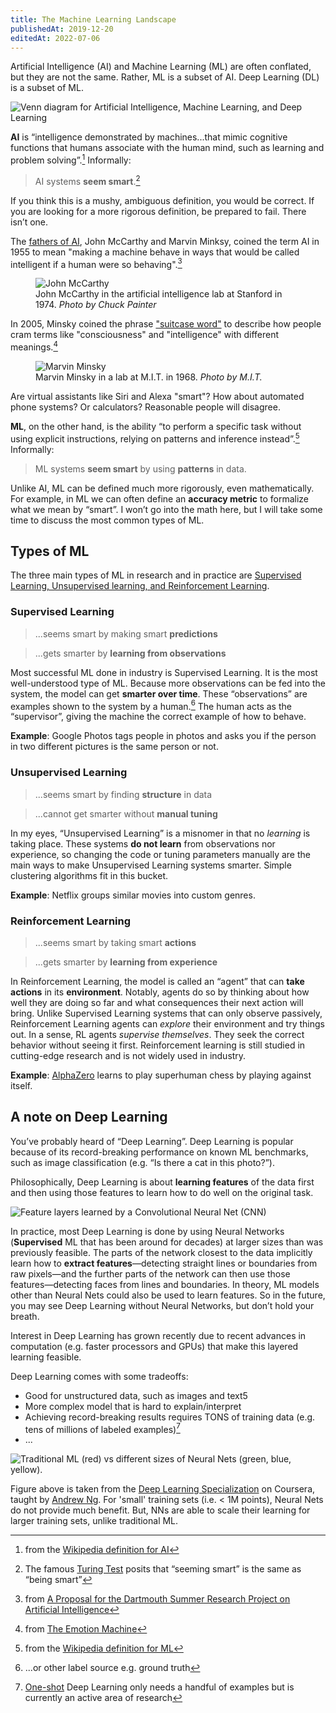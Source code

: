 ```yaml
---
title: The Machine Learning Landscape
publishedAt: 2019-12-20
editedAt: 2022-07-06
---
```


Artificial Intelligence (AI) and Machine Learning (ML) are often conflated, but they are not the same.
Rather, ML is a subset of AI. Deep Learning (DL) is a subset of ML.

![Venn diagram for Artificial Intelligence, Machine Learning, and Deep Learning](images/artificial-intelligence.png)

**AI** is “intelligence demonstrated by machines...that mimic cognitive functions that humans associate with the human mind, such as learning and problem solving”.[^1]
Informally:

> AI systems **seem smart**.[^2]

[^1]: from the [Wikipedia definition for AI](https://en.wikipedia.org/wiki/Artificial_intelligence)
[^2]: The famous [Turing Test](https://en.wikipedia.org/wiki/Turing_test) posits that “seeming smart” is the same as “being smart”

If you think this is a mushy, ambiguous definition, you would be correct.
If you are looking for a more rigorous definition, be prepared to fail.
There isn’t one.

The [fathers of AI](<https://en.wikipedia.org/wiki/John_McCarthy_(computer_scientist)#Contributions_in_computer_science>), John McCarthy and Marvin Minksy, coined the term AI in 1955 to mean "making a machine behave in ways that would be called intelligent if a human were so behaving".[^3]

[^3]: from [A Proposal for the Dartmouth Summer Research Project on Artificial Intelligence](http://www-formal.stanford.edu/jmc/history/dartmouth/dartmouth.html)

<figure>
  <img src="./images/john-mccarthy.jpg" alt="John McCarthy">
  <figcaption>
    <span>John McCarthy in the artificial intelligence lab at Stanford in 1974.</span>
    <i>Photo by Chuck Painter</i>
  </figcaption>
</figure>

In 2005, Minsky coined the phrase ["suitcase word"](https://alexvermeer.com/unpacking-suitcase-words/) to describe how people cram terms like "consciousness" and "intelligence" with different meanings.[^4]
[^4]: from [The Emotion Machine](https://web.media.mit.edu/~minsky/eb4.html)

<figure>
  <img src="./images/marvin-minsky.jpg" alt="Marvin Minsky">
  <figcaption>
    <span>Marvin Minsky in a lab at M.I.T. in 1968.</span>
    <i>Photo by M.I.T.</i>
  </figcaption>
</figure>

Are virtual assistants like Siri and Alexa "smart"?
How about automated phone systems?
Or calculators?
Reasonable people will disagree.

**ML**, on the other hand, is the ability “to perform a specific task without using explicit instructions, relying on patterns and inference instead”.[^5]
Informally:

> ML systems **seem smart** by using **patterns** in data.

[^5]: from the [Wikipedia definition for ML](https://en.wikipedia.org/wiki/Machine_learning)

Unlike AI, ML can be defined much more rigorously, even mathematically.
For example, in ML we can often define an **accuracy metric** to formalize what we mean by “smart”.
I won’t go into the math here, but I will take some time to discuss the most common types of ML.

## Types of ML

The three main types of ML in research and in practice are [Supervised Learning, Unsupervised learning, and Reinforcement Learning](https://en.wikipedia.org/wiki/Machine_learning#Types_of_learning_algorithms).

### Supervised Learning

> ...seems smart by making smart **predictions**

> ...gets smarter by **learning from observations**

Most successful ML done in industry is Supervised Learning.
It is the most well-understood type of ML.
Because more observations can be fed into the system, the model can get **smarter over time**.
These “observations” are examples shown to the system by a human.[^6]
The human acts as the “supervisor”, giving the machine the correct example of how to behave.
[^6]: ...or other label source e.g. ground truth

**Example**: Google Photos tags people in photos and asks you if the person in two different pictures is the same person or not.

### Unsupervised Learning

> ...seems smart by finding **structure** in data

> ...cannot get smarter without **manual tuning**

In my eyes, “Unsupervised Learning” is a misnomer in that no _learning_ is taking place.
These systems **do not learn** from observations nor experience, so changing the code or tuning parameters manually are the main ways to make Unsupervised Learning systems smarter.
Simple clustering algorithms fit in this bucket.

**Example**: Netflix groups similar movies into custom genres.

### Reinforcement Learning

> ...seems smart by taking smart **actions**

> ...gets smarter by **learning from experience**

In Reinforcement Learning, the model is called an “agent” that can **take actions** in its **environment**.
Notably, agents do so by thinking about how well they are doing so far and what consequences their next action will bring.
Unlike Supervised Learning systems that can only observe passively, Reinforcement Learning agents can _explore_ their environment and try things out.
In a sense, RL agents _supervise themselves_.
They seek the correct behavior without seeing it first.
Reinforcement learning is still studied in cutting-edge research and is not widely used in industry.

**Example**: [AlphaZero](https://deepmind.com/blog/article/alphazero-shedding-new-light-grand-games-chess-shogi-and-go) learns to play superhuman chess by playing against itself.

## A note on Deep Learning

You’ve probably heard of “Deep Learning”. Deep Learning is popular because of its record-breaking performance on known ML benchmarks, such as image classification (e.g. “Is there a cat in this photo?”).

Philosophically, Deep Learning is about **learning features** of the data first and then using those features to learn how to do well on the original task.

![Feature layers learned by a Convolutional Neural Net (CNN)](images/learning-features.jpg)

In practice, most Deep Learning is done by using Neural Networks (**Supervised** ML that has been around for decades) at larger sizes than was previously feasible.
The parts of the network closest to the data implicitly learn how to **extract features**—detecting straight lines or boundaries from raw pixels—and the further parts of the network can then use those features—detecting faces from lines and boundaries.
In theory, ML models other than Neural Nets could also be used to learn features.
So in the future, you may see Deep Learning without Neural Networks, but don’t hold your breath.

Interest in Deep Learning has grown recently due to recent advances in computation (e.g. faster processors and GPUs) that make this layered learning feasible.

Deep Learning comes with some tradeoffs:

- Good for unstructured data, such as images and text5
- More complex model that is hard to explain/interpret
- Achieving record-breaking results requires TONS of training data (e.g. tens of millions of labeled examples)[^7]
- ...

![Traditional ML (red) vs different sizes of Neural Nets (green, blue, yellow).](images/andrew-ng-graph.png)

Figure above is taken from the [Deep Learning Specialization](https://www.coursera.org/specializations/deep-learning) on Coursera, taught by [Andrew Ng](https://en.wikipedia.org/wiki/Andrew_Ng).
For 'small' training sets (i.e. < 1M points), Neural Nets do not provide much benefit.
But, NNs are able to scale their learning for larger training sets, unlike traditional ML.

[^7]: [One-shot](https://en.wikipedia.org/wiki/One-shot_learning) Deep Learning only needs a handful of examples but is currently an active area of research
